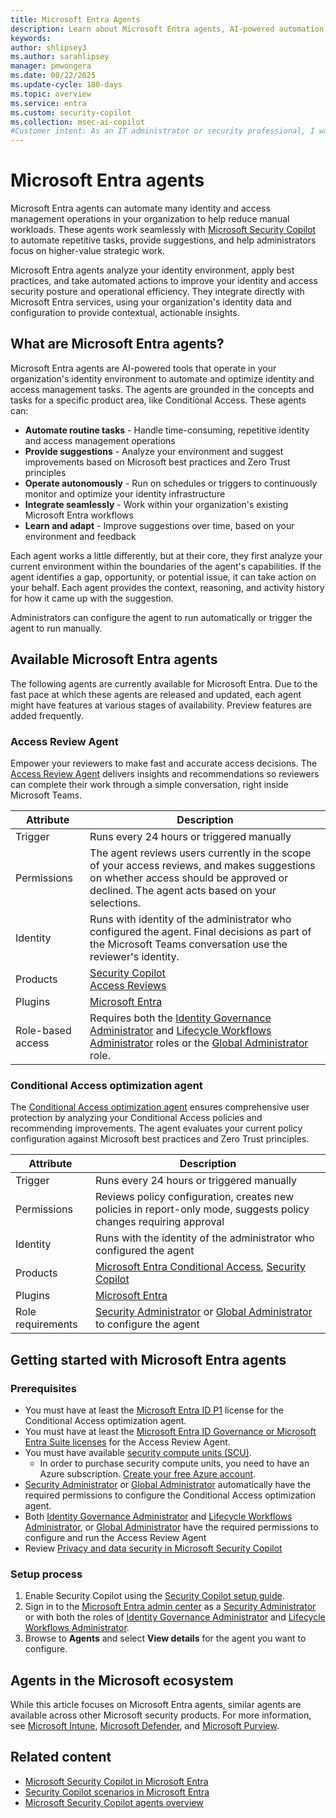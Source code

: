 ```yaml
---
title: Microsoft Entra Agents
description: Learn about Microsoft Entra agents, AI-powered automation tools that enhance identity and access management operations.
keywords:
author: shlipsey3
ms.author: sarahlipsey
manager: pmwongera
ms.date: 08/22/2025
ms.update-cycle: 180-days
ms.topic: overview
ms.service: entra
ms.custom: security-copilot
ms.collection: msec-ai-copilot
#Customer intent: As an IT administrator or security professional, I want to understand what Microsoft Entra agents are and how they can help automate identity and access management tasks.
---
```


# Microsoft Entra agents

Microsoft Entra agents can automate many identity and access management operations in your organization to help reduce manual workloads. These agents work seamlessly with [Microsoft Security Copilot](/copilot/security/microsoft-security-copilot) to automate repetitive tasks, provide suggestions, and help administrators focus on higher-value strategic work.

Microsoft Entra agents analyze your identity environment, apply best practices, and take automated actions to improve your identity and access security posture and operational efficiency. They integrate directly with Microsoft Entra services, using your organization's identity data and configuration to provide contextual, actionable insights.

## What are Microsoft Entra agents?

Microsoft Entra agents are AI-powered tools that operate in your organization's identity environment to automate and optimize identity and access management tasks. The agents are grounded in the concepts and tasks for a specific product area, like Conditional Access. These agents can:

- **Automate routine tasks** - Handle time-consuming, repetitive identity and access management operations
- **Provide suggestions** - Analyze your environment and suggest improvements based on Microsoft best practices and Zero Trust principles
- **Operate autonomously** - Run on schedules or triggers to continuously monitor and optimize your identity infrastructure
- **Integrate seamlessly** - Work within your organization's existing Microsoft Entra workflows
- **Learn and adapt** - Improve suggestions over time, based on your environment and feedback

Each agent works a little differently, but at their core, they first analyze your current environment within the boundaries of the agent's capabilities. If the agent identifies a gap, opportunity, or potential issue, it can take action on your behalf. Each agent provides the context, reasoning, and activity history for how it came up with the suggestion.

Administrators can configure the agent to run automatically or trigger the agent to run manually. 

## Available Microsoft Entra agents

The following agents are currently available for Microsoft Entra. Due to the fast pace at which these agents are released and updated, each agent might have features at various stages of availability. Preview features are added frequently.

### Access Review Agent

Empower your reviewers to make fast and accurate access decisions. The [Access Review Agent](../id-governance/access-review-agent.md) delivers insights and recommendations so reviewers can complete their work through a simple conversation, right inside Microsoft Teams.

| Attribute           | Description |
|---------------------|------------ |
| Trigger             | Runs every 24 hours or triggered manually |
| Permissions         | The agent reviews users currently in the scope of your access reviews, and makes suggestions on whether access should be approved or declined. The agent acts based on your selections. |
| Identity            | Runs with identity of the administrator who configured the agent. Final decisions as part of the Microsoft Teams conversation use the reviewer's identity. |
| Products            | [Security Copilot](/copilot/security/microsoft-security-copilot)<br>[Access Reviews](../id-governance/access-reviews-overview.md) |
| Plugins             | [Microsoft Entra](/entra/fundamentals/copilot-security-entra) |
| Role-based access   | Requires both the [Identity Governance Administrator](../identity/role-based-access-control/permissions-reference.md#security-administrator) and [Lifecycle Workflows Administrator](../identity/role-based-access-control/permissions-reference.md#security-administrator) roles or the [Global Administrator](../identity/role-based-access-control/permissions-reference.md#global-administrator) role. |

### Conditional Access optimization agent

The [Conditional Access optimization agent](../identity/conditional-access/agent-optimization.md) ensures comprehensive user protection by analyzing your Conditional Access policies and recommending improvements. The agent evaluates your current policy configuration against Microsoft best practices and Zero Trust principles.

| Attribute           | Description |
|---------------------|------------ |
| Trigger             | Runs every 24 hours or triggered manually |
| Permissions         | Reviews policy configuration, creates new policies in report-only mode, suggests policy changes requiring approval |
| Identity            | Runs with the identity of the administrator who configured the agent |
| Products            | [Microsoft Entra Conditional Access](/entra/identity/conditional-access/), [Security Copilot](/copilot/security/microsoft-security-copilot) |
| Plugins             | [Microsoft Entra](/entra/fundamentals/copilot-security-entra) |
| Role requirements   | [Security Administrator](../identity/role-based-access-control/permissions-reference.md#security-administrator) or [Global Administrator](../identity/role-based-access-control/permissions-reference.md#global-administrator) to configure the agent |

## Getting started with Microsoft Entra agents

### Prerequisites

- You must have at least the [Microsoft Entra ID P1](licensing.md) license for the Conditional Access optimization agent.
- You must have at least the [Microsoft Entra ID Governance or Microsoft Entra Suite licenses](../id-governance/licensing-fundamentals.md) for the Access Review Agent.
- You must have available [security compute units (SCU)](/copilot/security/manage-usage).
    - In order to purchase security compute units, you need to have an Azure subscription. [Create your free Azure account](https://azure.microsoft.com/free).
- [Security Administrator](../identity/role-based-access-control/permissions-reference.md#security-administrator) or [Global Administrator](../identity/role-based-access-control/permissions-reference.md#global-administrator) automatically have the required permissions to configure the Conditional Access optimization agent.
- Both [Identity Governance  Administrator](../identity/role-based-access-control/permissions-reference.md#identity-governance-administrator) and [Lifecycle Workflows Administrator](../identity/role-based-access-control/permissions-reference.md#lifecycle-workflows-administrator), or [Global Administrator](../identity/role-based-access-control/permissions-reference.md#global-administrator) have the required permissions to configure and run the Access Review Agent
- Review [Privacy and data security in Microsoft Security Copilot](/copilot/security/privacy-data-security)

### Setup process

1. Enable Security Copilot using the [Security Copilot setup guide](/copilot/security/get-started-security-copilot).
1. Sign in to the [Microsoft Entra admin center](https://entra.microsoft.com) as a [Security Administrator](../identity/role-based-access-control/permissions-reference.md#security-administrator) or with both the roles of [Identity Governance  Administrator](../identity/role-based-access-control/permissions-reference.md#identity-governance-administrator) and [Lifecycle Workflows Administrator](../identity/role-based-access-control/permissions-reference.md#lifecycle-workflows-administrator).
1. Browse to **Agents** and select **View details** for the agent you want to configure.

## Agents in the Microsoft ecosystem

While this article focuses on Microsoft Entra agents, similar agents are available across other Microsoft security products. For more information, see [Microsoft Intune](/intune/intune-service/copilot/security-copilot-agents-intune), [Microsoft Defender](/defender-xdr/security-copilot-agents-defender), and [Microsoft Purview](/purview/copilot-in-purview-agents). 

## Related content

- [Microsoft Security Copilot in Microsoft Entra](copilot-security-entra.md)
- [Security Copilot scenarios in Microsoft Entra](copilot-entra-security-scenarios.md)
- [Microsoft Security Copilot agents overview](/copilot/security/agents-overview)
